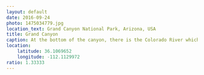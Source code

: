 ```yaml
---
layout: default
date: 2016-09-24
photo: 1475034779.jpg
location_text: Grand Canyon National Park, Arizona, USA
title: Grand Canyon
caption: At the bottom of the canyon, there is the Colorado River which cannot be seen here.
location:
    latitude: 36.1069652
    longitude: -112.1129972
ratio: 1.33333
---
```

